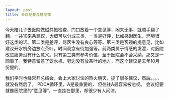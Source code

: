 ```yaml
---
layout: post
title: 会议纪要与意见簿
---
```

今天陪儿子去医院做磁共振检查，门口放着一个意见簿，闲来无事，就顺手翻了翻，一共10来条建议，大概可以分成三类，一类是好评，比如感谢医生、环境很好这类的话。第二类是差评，骂医生没有良心等等。第三类是客观的提意见，比如建议开水机旁边放点茶叶，时间观念有待加强等。前两类属于情感的发泄，对医院改进服务没有什么意义。只有第三类有参考价值，至于医院会不会采纳，那又是一回事了。我特意留意了饮水机，旁边没有放茶叶的地方，而这个建议是去年10月份提的。

我们平时也经常开总结会，会上大家讨论的热火朝天，提了很多建议，然后。。。，就没有然后了。 PDCA循环里，A是最重要的， 但往往A最容易被忽视。 会议纪要就像医院里的“意见簿”，一直挂在那里，却很少有人问津。
